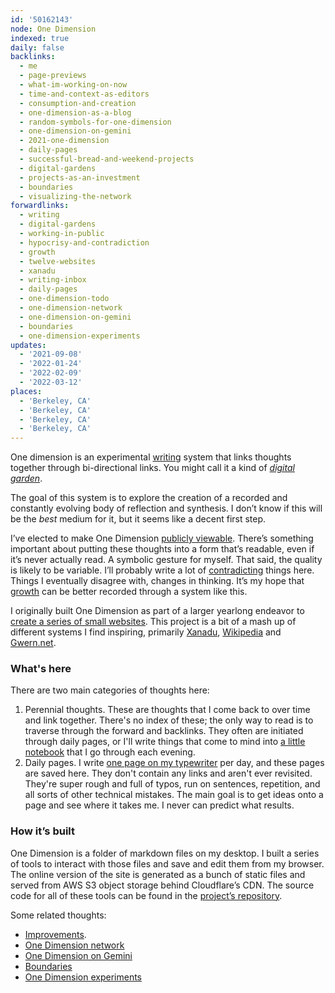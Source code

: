 ```yaml
---
id: '50162143'
node: One Dimension
indexed: true
daily: false
backlinks:
  - me
  - page-previews
  - what-im-working-on-now
  - time-and-context-as-editors
  - consumption-and-creation
  - one-dimension-as-a-blog
  - random-symbols-for-one-dimension
  - one-dimension-on-gemini
  - 2021-one-dimension
  - daily-pages
  - successful-bread-and-weekend-projects
  - digital-gardens
  - projects-as-an-investment
  - boundaries
  - visualizing-the-network
forwardlinks:
  - writing
  - digital-gardens
  - working-in-public
  - hypocrisy-and-contradiction
  - growth
  - twelve-websites
  - xanadu
  - writing-inbox
  - daily-pages
  - one-dimension-todo
  - one-dimension-network
  - one-dimension-on-gemini
  - boundaries
  - one-dimension-experiments
updates:
  - '2021-09-08'
  - '2022-01-24'
  - '2022-02-09'
  - '2022-03-12'
places:
  - 'Berkeley, CA'
  - 'Berkeley, CA'
  - 'Berkeley, CA'
  - 'Berkeley, CA'
---
```


One dimension is an experimental [writing](writing.md) system that links thoughts together through bi-directional links. You might call it a kind of *[digital garden](digital-gardens.md)*. 

The goal of this system is to explore the creation of a recorded and constantly evolving body of reflection and synthesis. I don’t know if this will be the _best_ medium for it, but it seems like a decent first step.

I’ve elected to make One Dimension [publicly viewable](working-in-public.md). There’s something important about putting these thoughts into a form that’s readable, even if it’s never actually read. A symbolic gesture for myself. That said, the quality is likely to be variable. I’ll probably write a lot of [contradicting](hypocrisy-and-contradiction.md) things here. Things I eventually disagree with, changes in thinking. It’s my hope that [growth](growth.md) can be better recorded through a system like this.

I originally built One Dimension as part of a larger yearlong endeavor to [create a series of small websites](twelve-websites.md). This project is a bit of a mash up of different systems I find inspiring, primarily [Xanadu](xanadu.md), [Wikipedia](https://en.wikipedia.org/wiki/Wikipedia:About) and [Gwern.net](https://gwern.net).

### What's here

There are two main categories of thoughts here:

1. Perennial thoughts. These are thoughts that I come back to over time and link together. There's no index of these; the only way to read is to traverse through the forward and backlinks. They often are initiated through daily pages, or I'll write things that come to mind into [a little notebook](writing-inbox.md) that I go through each evening. 
2. Daily pages. I write [one page on my typewriter](daily-pages.md) per day, and these pages are saved here. They don't contain any links and aren't ever revisited. They're super rough and full of typos, run on sentences, repetition, and all sorts of other technical mistakes. The main goal is to get ideas onto a page and see where it takes me. I never can predict what results. 

### How it’s built

One Dimension is a folder of markdown files on my desktop. I built a series of tools to interact with those files and save and edit them from my browser. The online version of the site is generated as a bunch of static files and served from AWS S3 object storage behind Cloudflare’s CDN. The source code for all of these tools can be found in the [project’s repository](https://github.com/cbroms/thoughts).

Some related thoughts:

- [Improvements](one-dimension-todo.md).
- [One Dimension network](one-dimension-network.md)
- [One Dimension on Gemini](one-dimension-on-gemini.md)
- [Boundaries](boundaries.md)
- [One Dimension experiments](one-dimension-experiments.md)
